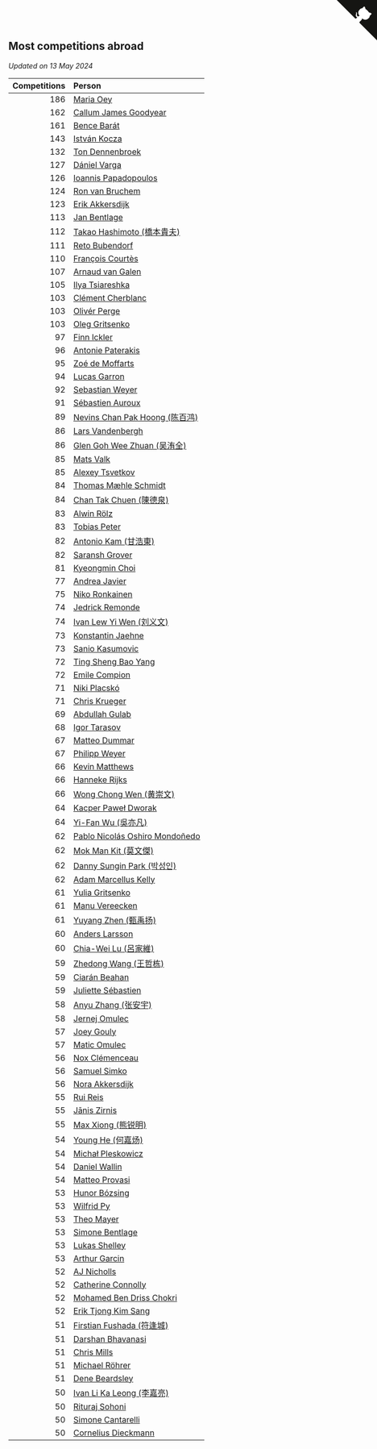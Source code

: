 ## Most competitions abroad

*Updated on 13 May 2024*

| Competitions | Person |
| ---: | :--- |
| 186 | [Maria Oey](https://www.worldcubeassociation.org/persons/2007OEYM01) |
| 162 | [Callum James Goodyear](https://www.worldcubeassociation.org/persons/2012GOOD02) |
| 161 | [Bence Barát](https://www.worldcubeassociation.org/persons/2008BARA01) |
| 143 | [István Kocza](https://www.worldcubeassociation.org/persons/2005KOCZ01) |
| 132 | [Ton Dennenbroek](https://www.worldcubeassociation.org/persons/2003DENN01) |
| 127 | [Dániel Varga](https://www.worldcubeassociation.org/persons/2008VARG01) |
| 126 | [Ioannis Papadopoulos](https://www.worldcubeassociation.org/persons/2013PAPA01) |
| 124 | [Ron van Bruchem](https://www.worldcubeassociation.org/persons/2003BRUC01) |
| 123 | [Erik Akkersdijk](https://www.worldcubeassociation.org/persons/2005AKKE01) |
| 113 | [Jan Bentlage](https://www.worldcubeassociation.org/persons/2010BENT01) |
| 112 | [Takao Hashimoto (橋本貴夫)](https://www.worldcubeassociation.org/persons/2007HASH01) |
| 111 | [Reto Bubendorf](https://www.worldcubeassociation.org/persons/2012BUBE01) |
| 110 | [François Courtès](https://www.worldcubeassociation.org/persons/2008COUR01) |
| 107 | [Arnaud van Galen](https://www.worldcubeassociation.org/persons/2006GALE01) |
| 105 | [Ilya Tsiareshka](https://www.worldcubeassociation.org/persons/2012TERE01) |
| 103 | [Clément Cherblanc](https://www.worldcubeassociation.org/persons/2014CHER05) |
| 103 | [Olivér Perge](https://www.worldcubeassociation.org/persons/2007PERG01) |
| 103 | [Oleg Gritsenko](https://www.worldcubeassociation.org/persons/2011GRIT01) |
| 97 | [Finn Ickler](https://www.worldcubeassociation.org/persons/2012ICKL01) |
| 96 | [Antonie Paterakis](https://www.worldcubeassociation.org/persons/2012PATE01) |
| 95 | [Zoé de Moffarts](https://www.worldcubeassociation.org/persons/2010MOFF02) |
| 94 | [Lucas Garron](https://www.worldcubeassociation.org/persons/2006GARR01) |
| 92 | [Sebastian Weyer](https://www.worldcubeassociation.org/persons/2010WEYE02) |
| 91 | [Sébastien Auroux](https://www.worldcubeassociation.org/persons/2008AURO01) |
| 89 | [Nevins Chan Pak Hoong (陈百鸿)](https://www.worldcubeassociation.org/persons/2010CHAN20) |
| 86 | [Lars Vandenbergh](https://www.worldcubeassociation.org/persons/2003VAND01) |
| 86 | [Glen Goh Wee Zhuan (吴洧全)](https://www.worldcubeassociation.org/persons/2015ZHUA01) |
| 85 | [Mats Valk](https://www.worldcubeassociation.org/persons/2007VALK01) |
| 85 | [Alexey Tsvetkov](https://www.worldcubeassociation.org/persons/2017TSVE02) |
| 84 | [Thomas Mæhle Schmidt](https://www.worldcubeassociation.org/persons/2013SCHM02) |
| 84 | [Chan Tak Chuen (陳德泉)](https://www.worldcubeassociation.org/persons/2007CHUE01) |
| 83 | [Alwin Rölz](https://www.worldcubeassociation.org/persons/2016ROLZ01) |
| 83 | [Tobias Peter](https://www.worldcubeassociation.org/persons/2014PETE03) |
| 82 | [Antonio Kam (甘浩東)](https://www.worldcubeassociation.org/persons/2017TUNG13) |
| 82 | [Saransh Grover](https://www.worldcubeassociation.org/persons/2014GROV01) |
| 81 | [Kyeongmin Choi](https://www.worldcubeassociation.org/persons/2017CHOI07) |
| 77 | [Andrea Javier](https://www.worldcubeassociation.org/persons/2010JAVI01) |
| 75 | [Niko Ronkainen](https://www.worldcubeassociation.org/persons/2010RONK01) |
| 74 | [Jedrick Remonde](https://www.worldcubeassociation.org/persons/2008REMO01) |
| 74 | [Ivan Lew Yi Wen (刘义文)](https://www.worldcubeassociation.org/persons/2012WENI01) |
| 73 | [Konstantin Jaehne](https://www.worldcubeassociation.org/persons/2015JAEH01) |
| 73 | [Sanio Kasumovic](https://www.worldcubeassociation.org/persons/2009KASU01) |
| 72 | [Ting Sheng Bao Yang](https://www.worldcubeassociation.org/persons/2008BAOY01) |
| 72 | [Emile Compion](https://www.worldcubeassociation.org/persons/2007COMP01) |
| 71 | [Niki Placskó](https://www.worldcubeassociation.org/persons/2008PLAC01) |
| 71 | [Chris Krueger](https://www.worldcubeassociation.org/persons/2006KRUE01) |
| 69 | [Abdullah Gulab](https://www.worldcubeassociation.org/persons/2014GULA02) |
| 68 | [Igor Tarasov](https://www.worldcubeassociation.org/persons/2016TARA04) |
| 67 | [Matteo Dummar](https://www.worldcubeassociation.org/persons/2017DUMM01) |
| 67 | [Philipp Weyer](https://www.worldcubeassociation.org/persons/2010WEYE01) |
| 66 | [Kevin Matthews](https://www.worldcubeassociation.org/persons/2010MATT02) |
| 66 | [Hanneke Rijks](https://www.worldcubeassociation.org/persons/2008RIJK01) |
| 66 | [Wong Chong Wen (黄崇文)](https://www.worldcubeassociation.org/persons/2014WENW01) |
| 64 | [Kacper Paweł Dworak](https://www.worldcubeassociation.org/persons/2020DWOR01) |
| 64 | [Yi-Fan Wu (吳亦凡)](https://www.worldcubeassociation.org/persons/2010WUIF01) |
| 62 | [Pablo Nicolás Oshiro Mondoñedo](https://www.worldcubeassociation.org/persons/2010MOND01) |
| 62 | [Mok Man Kit (莫文傑)](https://www.worldcubeassociation.org/persons/2009KITM01) |
| 62 | [Danny Sungin Park (박성인)](https://www.worldcubeassociation.org/persons/2015PARK13) |
| 62 | [Adam Marcellus Kelly](https://www.worldcubeassociation.org/persons/2016KELL10) |
| 61 | [Yulia Gritsenko](https://www.worldcubeassociation.org/persons/2012SIDO01) |
| 61 | [Manu Vereecken](https://www.worldcubeassociation.org/persons/2010VERE01) |
| 61 | [Yuyang Zhen (甄禹扬)](https://www.worldcubeassociation.org/persons/2013ZHEN11) |
| 60 | [Anders Larsson](https://www.worldcubeassociation.org/persons/2003LARS01) |
| 60 | [Chia-Wei Lu (呂家維)](https://www.worldcubeassociation.org/persons/2007LUCH01) |
| 59 | [Zhedong Wang (王哲栋)](https://www.worldcubeassociation.org/persons/2015WANG83) |
| 59 | [Ciarán Beahan](https://www.worldcubeassociation.org/persons/2012BEAH01) |
| 59 | [Juliette Sébastien](https://www.worldcubeassociation.org/persons/2014SEBA01) |
| 58 | [Anyu Zhang (张安宇)](https://www.worldcubeassociation.org/persons/2012ZHAN08) |
| 58 | [Jernej Omulec](https://www.worldcubeassociation.org/persons/2010OMUL01) |
| 57 | [Joey Gouly](https://www.worldcubeassociation.org/persons/2007GOUL01) |
| 57 | [Matic Omulec](https://www.worldcubeassociation.org/persons/2010OMUL02) |
| 56 | [Nox Clémenceau](https://www.worldcubeassociation.org/persons/2015CLEM03) |
| 56 | [Samuel Simko](https://www.worldcubeassociation.org/persons/2016SIMK01) |
| 56 | [Nora Akkersdijk](https://www.worldcubeassociation.org/persons/2009CHRI03) |
| 55 | [Rui Reis](https://www.worldcubeassociation.org/persons/2015REIS02) |
| 55 | [Jānis Zirnis](https://www.worldcubeassociation.org/persons/2013ZIRN01) |
| 55 | [Max Xiong (熊锐明)](https://www.worldcubeassociation.org/persons/2015XION03) |
| 54 | [Young He (何嘉炀)](https://www.worldcubeassociation.org/persons/2014HEYO01) |
| 54 | [Michał Pleskowicz](https://www.worldcubeassociation.org/persons/2009PLES01) |
| 54 | [Daniel Wallin](https://www.worldcubeassociation.org/persons/2013WALL03) |
| 54 | [Matteo Provasi](https://www.worldcubeassociation.org/persons/2009PROV01) |
| 53 | [Hunor Bózsing](https://www.worldcubeassociation.org/persons/2009BOZS01) |
| 53 | [Wilfrid Py](https://www.worldcubeassociation.org/persons/2016PYWI01) |
| 53 | [Theo Mayer](https://www.worldcubeassociation.org/persons/2012MAYE01) |
| 53 | [Simone Bentlage](https://www.worldcubeassociation.org/persons/2014OHLE01) |
| 53 | [Lukas Shelley](https://www.worldcubeassociation.org/persons/2016SHEL03) |
| 53 | [Arthur Garcin](https://www.worldcubeassociation.org/persons/2014GARC27) |
| 52 | [AJ Nicholls](https://www.worldcubeassociation.org/persons/2015NICH04) |
| 52 | [Catherine Connolly](https://www.worldcubeassociation.org/persons/2017CONN04) |
| 52 | [Mohamed Ben Driss Chokri](https://www.worldcubeassociation.org/persons/2015CHOK01) |
| 52 | [Erik Tjong Kim Sang](https://www.worldcubeassociation.org/persons/2018SANG01) |
| 51 | [Firstian Fushada (符逢城)](https://www.worldcubeassociation.org/persons/2015FUSH01) |
| 51 | [Darshan Bhavanasi](https://www.worldcubeassociation.org/persons/2022BHAV01) |
| 51 | [Chris Mills](https://www.worldcubeassociation.org/persons/2014MILL04) |
| 51 | [Michael Röhrer](https://www.worldcubeassociation.org/persons/2009ROHR01) |
| 51 | [Dene Beardsley](https://www.worldcubeassociation.org/persons/2009BEAR01) |
| 50 | [Ivan Li Ka Leong (李嘉亮)](https://www.worldcubeassociation.org/persons/2015LEON02) |
| 50 | [Rituraj Sohoni](https://www.worldcubeassociation.org/persons/2012SOHO01) |
| 50 | [Simone Cantarelli](https://www.worldcubeassociation.org/persons/2012CANT02) |
| 50 | [Cornelius Dieckmann](https://www.worldcubeassociation.org/persons/2009DIEC01) |


<a href="https://github.com/jonatanklosko/wca_statistics" class="github-corner" aria-label="View source on Github"><svg width="80" height="80" viewBox="0 0 250 250" style="fill:#151513; color:#fff; position: absolute; top: 0; border: 0; right: 0;" aria-hidden="true"><path d="M0,0 L115,115 L130,115 L142,142 L250,250 L250,0 Z"></path><path d="M128.3,109.0 C113.8,99.7 119.0,89.6 119.0,89.6 C122.0,82.7 120.5,78.6 120.5,78.6 C119.2,72.0 123.4,76.3 123.4,76.3 C127.3,80.9 125.5,87.3 125.5,87.3 C122.9,97.6 130.6,101.9 134.4,103.2" fill="currentColor" style="transform-origin: 130px 106px;" class="octo-arm"></path><path d="M115.0,115.0 C114.9,115.1 118.7,116.5 119.8,115.4 L133.7,101.6 C136.9,99.2 139.9,98.4 142.2,98.6 C133.8,88.0 127.5,74.4 143.8,58.0 C148.5,53.4 154.0,51.2 159.7,51.0 C160.3,49.4 163.2,43.6 171.4,40.1 C171.4,40.1 176.1,42.5 178.8,56.2 C183.1,58.6 187.2,61.8 190.9,65.4 C194.5,69.0 197.7,73.2 200.1,77.6 C213.8,80.2 216.3,84.9 216.3,84.9 C212.7,93.1 206.9,96.0 205.4,96.6 C205.1,102.4 203.0,107.8 198.3,112.5 C181.9,128.9 168.3,122.5 157.7,114.1 C157.9,116.9 156.7,120.9 152.7,124.9 L141.0,136.5 C139.8,137.7 141.6,141.9 141.8,141.8 Z" fill="currentColor" class="octo-body"></path></svg></a><style>.github-corner:hover .octo-arm{animation:octocat-wave 560ms ease-in-out}@keyframes octocat-wave{0%,100%{transform:rotate(0)}20%,60%{transform:rotate(-25deg)}40%,80%{transform:rotate(10deg)}}@media (max-width:500px){.github-corner:hover .octo-arm{animation:none}.github-corner .octo-arm{animation:octocat-wave 560ms ease-in-out}}</style>
